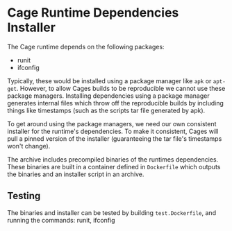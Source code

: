 # Cage Runtime Dependencies Installer

The Cage runtime depends on the following packages:

- runit
- ifconfig

Typically, these would be installed using a package manager like `apk` or `apt-get`. However, to allow Cages builds to be reproducible we cannot use these package managers. Installing dependencies using a package manager generates internal files which throw off the reproducible builds by including things like timestamps (such as the scripts tar file generated by apk).

To get around using the package managers, we need our own consistent installer for the runtime's dependencies. To make it consistent, Cages will pull a pinned version of the installer (guaranteeing the tar file's timestamps won't change).

The archive includes precompiled binaries of the runtimes dependencies. These binaries are built in a container defined in `Dockerfile` which outputs the binaries and an installer script in an archive.

## Testing

The binaries and installer can be tested by building `test.Dockerfile`, and running the commands: runit, ifconfig
